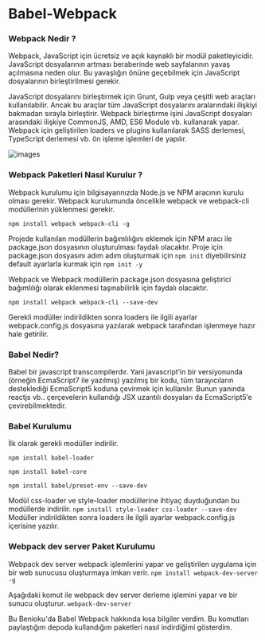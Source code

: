 # Babel-Webpack

### Webpack Nedir ?
Webpack, JavaScript için ücretsiz ve açık kaynaklı bir modül paketleyicidir.
JavaScript dosyalarının artması beraberinde web sayfalarının yavaş açılmasına neden olur.
Bu yavaşlığın önüne geçebilmek için JavaScript dosyalarının birleştirilmesi gerekir.

JavaScript dosyalarını birleştirmek için Grunt, Gulp veya çeşitli web araçları kullanılabilir.
Ancak bu araçlar tüm JavaScript dosyalarını aralarındaki ilişkiyi bakmadan sırayla birleştirir.
Webpack birleştirme işini JavaScript dosyaları arasındaki ilişkiye CommonJS, AMD, ES6 Module vb. kullanarak yapar.
Webpack için geliştirilen loaders ve plugins kullanılarak SASS derlemesi, TypeScript derlemesi vb. ön işleme işlemleri de yapılır.

![images](https://miro.medium.com/max/700/1*2_LVUWolpKBMPAscrmjQtA.png)

### Webpack Paketleri Nasıl Kurulur ?
Webpack kurulumu için bilgisayarınızda Node.js ve NPM aracının kurulu olması gerekir.
Webpack kurulumunda öncelikle webpack ve webpack-cli modüllerinin yüklenmesi gerekir.

`npm install webpack webpack-cli -g`

Projede kullanılan modüllerin bağımlılığını eklemek için NPM aracı ile package.json dosyasının oluşturulması faydalı olacaktır.
Proje için package.json dosyasını adım adım oluşturmak için  `npm init` diyebilirsiniz 
default ayarlarla kurmak için `npm init -y`

Webpack ve Webpack modüllerin package.json dosyasına geliştirici bağımlılığı olarak eklenmesi taşınabilirlik için faydalı olacaktır.

`npm install webpack webpack-cli --save-dev`

Gerekli modüller indirildikten sonra loaders ile ilgili ayarlar webpack.config.js dosyasına yazılarak webpack tarafından işlenmeye hazır hale getirilir.

### Babel Nedir?
Babel bir javascript transcompilerdır. Yani javascript’in bir versiyonunda (örneğin EcmaScript7 ile yazılmış) yazılmış bir kodu, tüm tarayıcıların desteklediği EcmaScript5 koduna çevirmek için kullanılır. Bunun yanında reactjs vb.. çerçevelerin kullandığı JSX uzantılı dosyaları da EcmaScript5’e çevirebilmektedir.

### Babel Kurulumu
İlk olarak gerekli modüller indirilir.

 `npm install babel-loader`
 
 `npm install babel-core`
 
 `npm install babel/preset-env --save-dev`

Modül css-loader ve style-loader modüllerine ihtiyaç duyduğundan bu modüllerde indirilir.
  `npm install style-loader css-loader --save-dev`
Modüller indirildikten sonra loaders ile ilgili ayarlar webpack.config.js içerisine yazılır.

### Webpack dev server Paket Kurulumu
Webpack dev server webpack işlemlerini yapar ve geliştirilen uygulama için bir web sunucusu oluşturmaya imkan verir.
  `npm install webpack-dev-server -g`

Aşağıdaki komut ile webpack dev server derleme işlemini yapar ve bir sunucu oluşturur.
  `webpack-dev-server`
  
Bu Benioku'da Babel Webpack hakkında kısa bilgiler verdim.
   Bu komutları paylaştığım depoda kullandığım paketleri nasıl indirdiğimi gösterdim.
